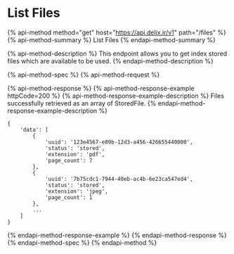 # List Files

{% api-method method="get" host="https://api.delix.ir/v1" path="/files" %}
{% api-method-summary %}
List Files
{% endapi-method-summary %}

{% api-method-description %}
This endpoint allows you to get index stored files which are available to be used.
{% endapi-method-description %}

{% api-method-spec %}
{% api-method-request %}

{% api-method-response %}
{% api-method-response-example httpCode=200 %}
{% api-method-response-example-description %}
Files successfully retrieved as an array of StoredFile.
{% endapi-method-response-example-description %}

```
{
    'data': [
        {
            'uuid': '123e4567-e89b-12d3-a456-426655440000',
            'status': 'stored',
            'extension': 'pdf',
            'page_count': 7
        },
        {
            'uuid': '7b75cdc1-7944-40eb-ac4b-6e23ca547ed4',
            'status': 'stored',
            'extension': 'jpeg',
            'page_count': 1
        },
        ...
    ]
}
```
{% endapi-method-response-example %}
{% endapi-method-response %}
{% endapi-method-spec %}
{% endapi-method %}




